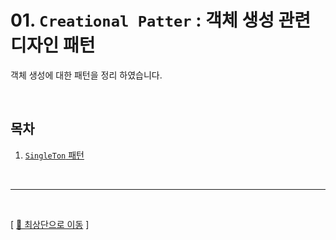 # 01. ``Creational Patter`` : 객체 생성 관련 디자인 패턴

객체 생성에 대한 패턴을 정리 하였습니다.

<br/>

## 목차

1. [``SingleTon`` 패턴](https://github.com/Chocobe/-Study-DesignPatter/tree/master/src/_01_CreationalPattern/_01_01_SingleTon)



<br/>

<hr/><br/>



[ [🚀 최상단으로 이동](https://github.com/Chocobe/-Study-DesignPatter) ]
